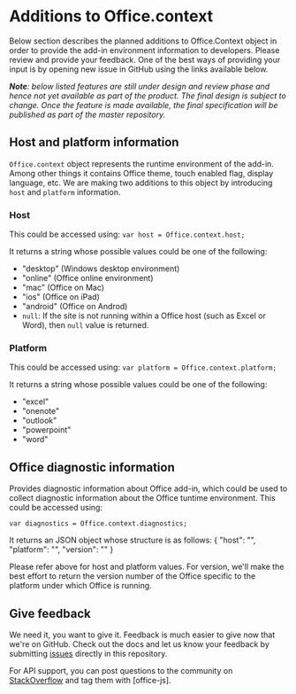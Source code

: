 # Additions to Office.context

Below section describes the planned additions to Office.Context object in order to provide the add-in environment information to developers. Please review and provide your feedback. One of the best ways of providing your input is by opening new issue in GitHub using the links available below.

_**Note**: below listed features are still under design and review phase and hence not yet available as part of the product. The final design is subject to change. Once the feature is made available, the final specification will be published as part of the master repository._

## Host and platform information 

`Office.context` object represents the runtime environment of the add-in. Among other things it contains Office theme, touch enabled flag, display language, etc. We are making two additions to this object by introducing `host` and `platform` information.

### Host 
This could be accessed using: 
`var host = Office.context.host;`

It returns a string whose possible values could be one of the following: 
* "desktop" (Windows desktop environment) 
* "online" (Office online environment) 
* "mac" (Office on Mac)
* "ios" (Office on iPad)
* "android" (Office on Androd)
* `null`: If the site is not running within a Office host (such as Excel or Word), then `null` value is returned. 

### Platform

This could be accessed using: 
`var platform = Office.context.platform;`

It returns a string whose possible values could be one of the following: 
* "excel" 
* "onenote"
* "outlook"
* "powerpoint"
* "word"

## Office diagnostic information 
Provides diagnostic information about Office add-in, which could be used to collect diagnostic information about the Office tuntime environment. This could be accessed using: 

`var diagnostics = Office.context.diagnostics;`

It returns an JSON object whose structure is as follows: 
{
	"host": "",
	"platform": "",
	"version": ""
}

Please refer above for host and platform values. For version, we'll make the best effort to return the version number of the Office specific to the platform under which Office is running. 

## Give feedback

We need it, you want to give it. Feedback is much easier to give now that we're on GitHub. Check out the docs and let us know your feedback by submitting [issues](https://github.com/OfficeDev/office-js-docs/issues) directly in this repository.

For API support, you can post questions to the community on [StackOverflow](http://stackoverflow.com/questions/tagged/office-js) and tag them with [office-js].
